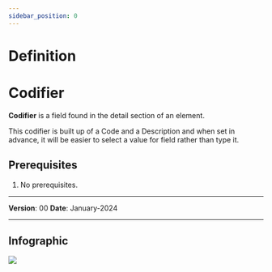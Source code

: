 ```yaml
---
sidebar_position: 0
---
```


# Definition

# Codifier

**Codifier** is a field found in the detail section of an element.


This codifier is built up of a Code and a Description and when set in advance, it will be easier to select a value for field rather than type it.

## **Prerequisites**
1.	No prerequisites.

------------

**Version**: 00
**Date**: January-2024

------------

## **Infographic**

![](/img/MNG-LMT-TYPE-CDF-01/MNG-LMT-TYPE-CDF-01.jpg)